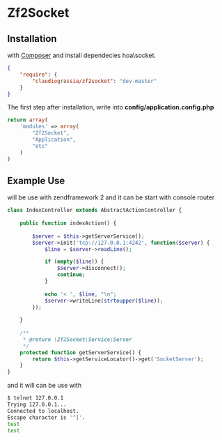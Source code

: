 # Zf2Socket

## Installation
with [Composer](http://getcompoer.org) and install dependecies hoa\socket.

```json
{
    "require": {
        "claudiograssia/zf2socket": "dev-master"
    }
}
```

The first step after installation, write into **config/application.config.php**
```php
return array(
    'modules' => array(
        "Zf2Socket",
        "Application",
        "etc"
    )
)
```

## Example Use
will be use with zendframework 2
and it can be start with console router

```php
class IndexController extends AbstractActionController {
    
    public function indexAction() {
        
        $server = $this->getServerService();
        $server->init('tcp://127.0.0.1:4242', function($server) {
            $line = $server->readLine();

            if (empty($line)) {
                $server->disconnect();
                continue;
            }
    
            echo '< ', $line, "\n";
            $server->writeLine(strtoupper($line));
        });
        
    }
    
    /**
     * @return \Zf2Socket\Service\Server
     */
    protected function getServerService() {
        return $this->getServiceLocator()->get('SocketServer');
    }
}
```

and it will can be use with
```sh
$ telnet 127.0.0.1
Trying 127.0.0.1...
Connected to localhost.
Escape character is '^]'.
test
test
```

